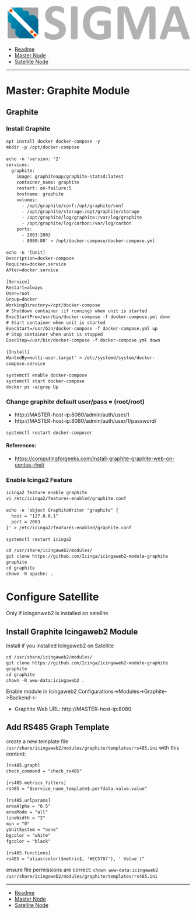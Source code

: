 ![Sigma Telecom](/docs/logo-sigma.svg)

- [Readme](/readme.md)
- [Master Node](/docs/setup_master_debian.md)
- [Satellite Node](/docs/setup_satellite_debian.md)

---

# Master: Graphite Module

## Graphite

### Install Graphite

```
apt install docker docker-compose -y
mkdir -p /opt/docker-compose

echo -n 'version: '2'
services:
  graphite:
    image: graphiteapp/graphite-statsd:latest
    container_name: graphite
    restart: on-failure:5
    hostname: graphite
    volumes:
      - /opt/graphite/conf:/opt/graphite/conf
      - /opt/graphite/storage:/opt/graphite/storage
      - /opt/graphite/log/graphite:/var/log/graphite
      - /opt/graphite/log/carbon:/var/log/carbon
    ports:
      - 2003:2003
      - 8080:80' > /opt/docker-compose/docker-compose.yml

echo -n '[Unit]
Description=docker-compose
Requires=docker.service
After=docker.service

[Service]
Restart=always
User=root
Group=docker
WorkingDirectory=/opt/docker-compose
# Shutdown container (if running) when unit is started
ExecStartPre=/usr/bin/docker-compose -f docker-compose.yml down
# Start container when unit is started
ExecStart=/usr/bin/docker-compose -f docker-compose.yml up
# Stop container when unit is stopped
ExecStop=/usr/bin/docker-compose -f docker-compose.yml down

[Install]
WantedBy=multi-user.target' > /etc/systemd/system/docker-compose.service

systemctl enable docker-compose
systemctl start docker-compose
docker ps -a|grep Up

```

### Change graphite default user/pass = (root/root)

- http://MASTER-host-ip:8080/admin/auth/user/1
- http://MASTER-host-ip:8080/admin/auth/user/1/password/

`systemctl restart docker-composer`

#### References:

- https://computingforgeeks.com/install-graphite-graphite-web-on-centos-rhel/

### Enable Icinga2 Feature

```
icinga2 feature enable graphite
vi /etc/icinga2/features-enabled/graphite.conf

echo -e 'object GraphiteWriter "graphite" {
  host = "127.0.0.1"
  port = 2003
}' > /etc/icinga2/features-enabled/graphite.conf

systemctl restart icinga2
```

```
cd /usr/share/icingaweb2/modules/
git clone https://github.com/Icinga/icingaweb2-module-graphite graphite
cd graphite
chown -R apache: .
```

# Configure Satellite

Only if icinganweb2 is installed on satellite

## Install Graphite Icingaweb2 Module

Install if you installed Icingaweb2 on Satellite

```
cd /usr/share/icingaweb2/modules/
git clone https://github.com/Icinga/icingaweb2-module-graphite graphite
cd graphite
chown -R www-data:icingaweb2 .
```

Enable módule in Icingaweb2
Configurations->Modules->Graphite->Backend->:

- Graphite Web URL: http://MASTER-host-ip:8080

## Add RS485 Graph Template

create a new template file `/usr/share/icingaweb2/modules/graphite/templates/rs485.ini` with this content:

```
[rs485.graph]
check_command = "check_rs485"

[rs485.metrics_filters]
rs485 = "$service_name_template$.perfdata.value.value"

[rs485.urlparams]
areaAlpha = "0.5"
areaMode = "all"
lineWidth = "2"
min = "0"
yUnitSystem = "none"
bgcolor = "white"
fgcolor = "black"

[rs485.functions]
rs485 = "alias(color($metric$, '#EC5707'), ' Value')"
```

ensure file permissions are correct:
`chown www-data:icingaweb2 /usr/share/icingaweb2/modules/graphite/templates/rs485.ini`

---

- [Readme](/readme.md)
- [Master Node](/docs/setup_master_debian.md)
- [Satellite Node](/docs/setup_satellite_debian.md)
